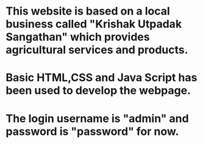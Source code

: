 # This website is based on a local business called "Krishak Utpadak Sangathan" which provides agricultural services and products. 
# Basic HTML,CSS and Java Script has been used to develop the webpage.
# The login username is "admin" and password is "password" for now.
